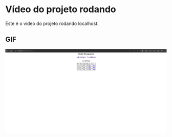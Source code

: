# Vídeo do projeto rodando

Este é o vídeo do projeto rodando localhost.

## GIF

![Descrição do GIF](./assets/toaster.gif)